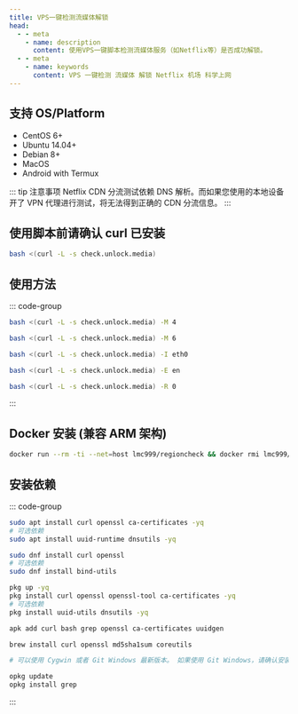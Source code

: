 ```yaml
---
title: VPS一键检测流媒体解锁
head:
  - - meta
    - name: description
      content: 使用VPS一键脚本检测流媒体服务（如Netflix等）是否成功解锁。
  - - meta
    - name: keywords
      content: VPS 一键检测 流媒体 解锁 Netflix 机场 科学上网
---
```


## 支持 OS/Platform

- CentOS 6+
- Ubuntu 14.04+
- Debian 8+
- MacOS
- Android with Termux

::: tip 注意事项
Netflix CDN 分流测试依赖 DNS 解析。而如果您使用的本地设备开了 VPN 代理进行测试，将无法得到正确的 CDN 分流信息。
:::

<Links
  :items="[
    {
      name: 'GitHub 项目地址',
      icon: { light: 'skill-icons:github-dark', dark: 'skill-icons:github-light', },
      link: 'https://github.com/lmc999/RegionRestrictionCheck'
    }
  ]"
/>

## 使用脚本前请确认 curl 已安装

```sh
bash <(curl -L -s check.unlock.media)
```

## 使用方法

::: code-group

```sh [只检测IPv4结果]
bash <(curl -L -s check.unlock.media) -M 4
```

```sh [只检测IPv6结果]
bash <(curl -L -s check.unlock.media) -M 6
```

```sh [指定检测的网卡名称]
bash <(curl -L -s check.unlock.media) -I eth0
```

```sh [选择脚本语言为英文]
bash <(curl -L -s check.unlock.media) -E en
```

```sh [直接测试指定的区域编号]
bash <(curl -L -s check.unlock.media) -R 0
```

:::

## Docker 安装 (兼容 ARM 架构)

```sh
docker run --rm -ti --net=host lmc999/regioncheck && docker rmi lmc999/regioncheck > /dev/null 2>&1
```

## 安装依赖

::: code-group

```sh [Ubuntu/Debian]
sudo apt install curl openssl ca-certificates -yq
# 可选依赖
sudo apt install uuid-runtime dnsutils -yq
```

```sh [RHEL]
sudo dnf install curl openssl
# 可选依赖
sudo dnf install bind-utils
```

```sh [Android Termux]
pkg up -yq
pkg install curl openssl openssl-tool ca-certificates -yq
# 可选依赖
pkg install uuid-utils dnsutils -yq
```

```sh [iOS iSH / Alpine Linux]
apk add curl bash grep openssl ca-certificates uuidgen
```

```sh [macOS]
brew install curl openssl md5sha1sum coreutils
```

```sh [Windows]
# 可以使用 Cygwin 或者 Git Windows 最新版本。 如果使用 Git Windows，请确认安装 powershell 用于生成 uuid。请确认使用最新版本的 curl (>=8.8.0) 以避免遇到段错误。
```

```sh [OpenWRT]
opkg update
opkg install grep
```

:::
